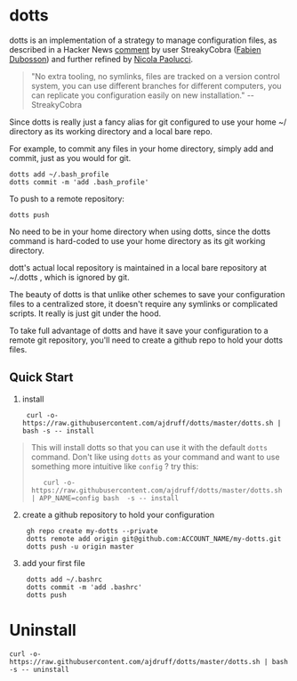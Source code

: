 # dotts

dotts is an implementation of a strategy to manage configuration files, as described in a Hacker News [comment](https://news.ycombinator.com/item?id=11071754) by user StreakyCobra ([Fabien Dubosson](https://github.com/StreakyCobra)) and further refined by [Nicola Paolucci](https://www.atlassian.com/git/tutorials/dotfiles).

>"No extra tooling, no symlinks, files are tracked on a version control system, you can use different branches for different computers, you can replicate you configuration easily on new installation." --StreakyCobra

Since dotts is really just a fancy alias for git configured to use your home ~/ directory as its working directory and a local bare repo. 

For example, to commit any files in your home directory, simply add and commit, just as you would for git.


    dotts add ~/.bash_profile
    dotts commit -m 'add .bash_profile'

To push to a remote repository:

    dotts push

No need to be in your home directory when using dotts, since the dotts command is hard-coded to use your home directory as its git working directory. 

dott's actual local repository is maintained in a local bare repository at ~/.dotts , which is ignored by git.


The beauty of dotts is that unlike other schemes to save your configuration files to a centralized store, it doesn't require any symlinks or complicated scripts. It really is just git under the hood. 

To take full advantage of dotts and have it save your configuration to a remote git repository, you'll need to create a github repo to hold your dotts files.


## Quick Start

1. install

        curl -o- https://raw.githubusercontent.com/ajdruff/dotts/master/dotts.sh | bash -s -- install

>This will install dotts so that you can use it with the default `dotts` command.
>Don't like using `dotts` as your command and want to use something more intuitive like `config` ? 
>  try this:
>
>        curl -o- https://raw.githubusercontent.com/ajdruff/dotts/master/dotts.sh | APP_NAME=config bash  -s -- install 




2. create a github repository to hold your configuration


        gh repo create my-dotts --private
        dotts remote add origin git@github.com:ACCOUNT_NAME/my-dotts.git
        dotts push -u origin master



3. add your first file

        dotts add ~/.bashrc
        dotts commit -m 'add .bashrc'
        dotts push


# Uninstall

    curl -o- https://raw.githubusercontent.com/ajdruff/dotts/master/dotts.sh | bash -s -- uninstall


